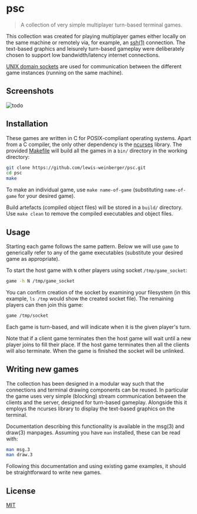 # psc
> A collection of very simple multiplayer turn-based terminal games. 

This collection was created for playing multiplayer games either locally on the same machine or remotely via, for example, an [ssh(1)](https://man.openbsd.org/ssh) connection. The text-based graphics and leisurely turn-based gameplay were deliberately chosen to support low bandwidth/latency internet connections.

[UNIX domain sockets](https://en.wikipedia.org/wiki/Unix_domain_socket) are used for communication between the different game instances (running on the same machine).

## Screenshots

![todo](./screenshot.png)

## Installation

These games are written in C for POSIX-compliant operating systems. Apart from a C compiler, the only other dependency is the [ncurses](https://invisible-island.net/ncurses/#downloads) library. The provided [Makefile](./Makefile) will build all the games in a `bin/` directory in the working directory:

```sh
git clone https://github.com/lewis-weinberger/psc.git
cd psc
make
```

To make an individual game, use `make name-of-game` (substituting `name-of-game` for your desired game).

Build artefacts (compiled object files) will be stored in a `build/` directory. Use `make clean` to remove the compiled executables and object files.

## Usage

Starting each game follows the same pattern. Below we will use `game` to generically refer to any of the game executables (substitute your desired game as appropriate).

To start the host game with `N` other players using socket `/tmp/game_socket`:
```sh
game -h N /tmp/game_socket
```
You can confirm creation of the socket by examining your filesystem (in this example, `ls /tmp` would show the created socket file). The remaining players can then join this game:
```sh
game /tmp/socket
```

Each game is turn-based, and will indicate when it is the given player's turn. 

Note that if a client game terminates then the host game will wait until a new player joins to fill their place. If the host game terminates then all the clients will also terminate. When the game is finished the socket will be unlinked.

## Writing new games

The collection has been designed in a modular way such that the connections and terminal drawing components can be reused. In particular the game uses very simple (blocking) stream communication between the clients and the server, designed for turn-based gameplay. Alongside this it employs the ncurses library to display the text-based graphics on the terminal.

Documentation describing this functionality is available in the msg(3) and draw(3) manpages. Assuming you have `man` installed, these can be read with:

```sh
man msg.3
man draw.3
```

Following this documentation and using existing game examples, it should be straightforward to write new games.

## License

[MIT](./LICENSE)
